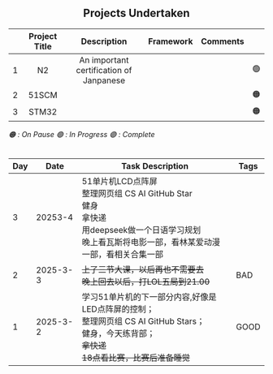 ## <center>Projects Undertaken

|  |Project Title        | Description                            | Framework     |  Comments | |
|---|:----------------------:|:---------------------------------------------:|:---------------:|----------:|----------|
| 1 | N2 | An important certification of Janpanese|  |  |🟢|
| 2 | 51SCM|  |  |  |🟠|
| 3 | STM32| |  | |🟠|

*🟠 : On Pause
🟢 : In Progress
🟣 : Complete*
<br/><br/>


| Day   | Date      | Task Description   | Tags   |
|-------|-----------|---------------------|--------|
|3|20253-4| 51单片机LCD点阵屏 <br> 整理网页组 CS AI GitHub Star <br>健身 <br>拿快递 <br> 用deepseek做一个日语学习规划 <br> 晚上看瓦斯将电影一部，看林某爱动漫一部，看相关合集一部
|2|2025-3-3|~~上了三节大课，以后再也不需要去~~ <br> ~~晚上回去以后，打LOL五局到21.00~~|BAD|
| 1     | 2025-3-2  | 学习51单片机的下一部分内容,好像是LED点阵屏的控制；<br>整理网页组 CS AI GitHub Stars；<br>健身，今天练背部；<br>~~拿快递~~<br>~~18点看比赛，比赛后准备睡觉~~  | GOOD |




